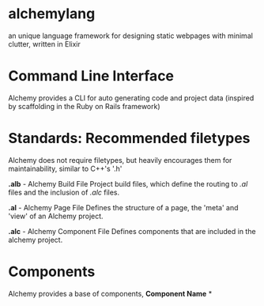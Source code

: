 # alchemylang
an unique language framework for designing static webpages with minimal clutter, written in Elixir


# Command Line Interface
Alchemy provides a CLI for auto generating code and project data (inspired by scaffolding in the Ruby on Rails framework)


# Standards: Recommended filetypes
Alchemy does not require filetypes, but heavily encourages them for maintainability, similar to C++'s '.h'

**.alb** - Alchemy Build File
Project build files, which define the routing to *.al* files and the inclusion of *.alc* files.

**.al** - Alchemy Page File
Defines the structure of a page, the 'meta' and 'view' of an Alchemy project.

**.alc** - Alchemy Component File
Defines components that are included in the alchemy project.


# Components
Alchemy provides a base of components, 
**Component Name**
*